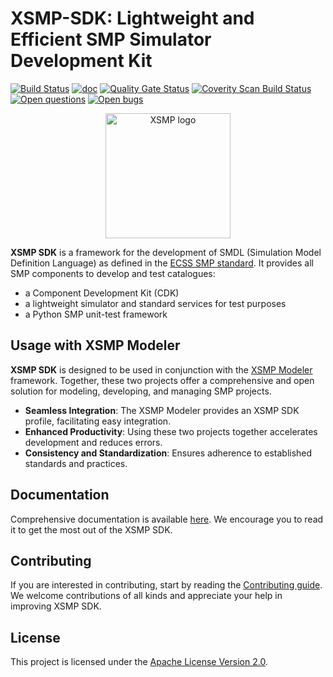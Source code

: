 # XSMP-SDK: Lightweight and Efficient SMP Simulator Development Kit

[![Build Status](https://github.com/ThalesGroup/xsmp-sdk/actions/workflows/build.yml/badge.svg)](https://github.com/ThalesGroup/xsmp-sdk/actions/workflows/build.yml)
[![doc](https://github.com/ThalesGroup/xsmp-sdk/actions/workflows/pages/pages-build-deployment/badge.svg)](https://github.com/ThalesGroup/xsmp-sdk/actions/workflows/pages/pages-build-deployment)
[![Quality Gate Status](https://sonarcloud.io/api/project_badges/measure?project=ThalesGroup_xsmp-sdk&metric=alert_status)](https://sonarcloud.io/summary/new_code?id=ThalesGroup_xsmp-sdk)
[![Coverity Scan Build Status](https://scan.coverity.com/projects/29012/badge.svg)](https://scan.coverity.com/projects/ThalesGroup-xsmp-sdk)
[![Open questions](https://img.shields.io/static/v1?label=Discussions&message=Ask&color=blue&logo=github)](https://github.com/ThalesGroup/xsmp-sdk/discussions)
[![Open bugs](https://img.shields.io/badge/Open-bugs-red.svg)](https://github.com/ThalesGroup/xsmp-sdk/labels/bug)

<p align="center">
    <picture>
      <source media="(prefers-color-scheme: dark)" width="200" srcset="https://github.com/ThalesGroup/xsmp-modeler-core/raw/main/docs/images/xsmp_logo_dark.svg">
      <source media="(prefers-color-scheme: light)" width="200" srcset="https://github.com/ThalesGroup/xsmp-modeler-core/raw/main/docs/images/xsmp_logo_light.svg">
      <img alt="XSMP logo" width="200" src="https://github.com/ThalesGroup/xsmp-modeler-core/raw/main/docs/images/xsmp_logo_light.svg">
    </picture>
</p>

**XSMP SDK** is a framework for the development of SMDL (Simulation Model Definition Language) as defined in the [ECSS SMP standard](https://ecss.nl/standard/ecss-e-st-40-07c-simulation-modelling-platform-2-march-2020/). It provides all SMP components to develop and test catalogues:

- a Component Development Kit (CDK)
- a lightweight simulator and standard services for test purposes
- a Python SMP unit-test framework

## Usage with XSMP Modeler

**XSMP SDK** is designed to be used in conjunction with the [XSMP Modeler](https://github.com/ThalesGroup/xsmp-modeler-core) framework. Together, these two projects offer a comprehensive and open solution for modeling, developing, and managing SMP projects.

- **Seamless Integration**: The XSMP Modeler provides an XSMP SDK profile, facilitating easy integration.
- **Enhanced Productivity**: Using these two projects together accelerates development and reduces errors.
- **Consistency and Standardization**: Ensures adherence to established standards and practices.

## Documentation

Comprehensive documentation is available [here](https://ThalesGroup.github.io/xsmp-sdk/). We encourage you to read it to get the most out of the XSMP SDK.

## Contributing

If you are interested in contributing, start by reading the [Contributing guide](/CONTRIBUTING.md). We welcome contributions of all kinds and appreciate your help in improving XSMP SDK.

## License

This project is licensed under the [Apache License Version 2.0](https://www.apache.org/licenses/LICENSE-2.0).
